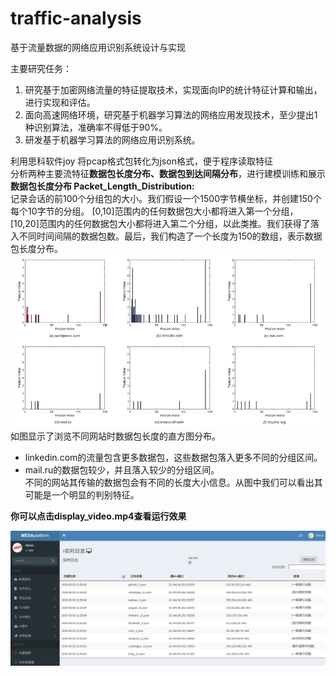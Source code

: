 # traffic-analysis
基于流量数据的网络应用识别系统设计与实现

主要研究任务：
1. 研究基于加密网络流量的特征提取技术，实现面向IP的统计特征计算和输出，进行实现和评估。
2. 面向高速网络环境，研究基于机器学习算法的网络应用发现技术，至少提出1种识别算法，准确率不得低于90%。
3. 研发基于机器学习算法的网络应用识别系统。


利用思科软件joy 将pcap格式包转化为json格式，便于程序读取特征  
分析两种主要流特征<b>数据包长度分布、数据包到达间隔分布</b>，进行建模训练和展示  
<b>数据包长度分布 Packet_Length_Distribution:</b>  
记录会话的前100个分组包的大小。我们假设一个1500字节横坐标，并创建150个每个10字节的分组。 [0,10]范围内的任何数据包大小都将进入第一个分组，[10,20]范围内的任何数据包大小都将进入第二个分组，以此类推。我们获得了落入不同时间间隔的数据包数。最后，我们构造了一个长度为150的数组，表示数据包长度分布。  
![](feature.png)  
如图显示了浏览不同网站时数据包长度的直方图分布。  
* linkedin.com的流量包含更多数据包，这些数据包落入更多不同的分组区间。  
* mail.ru的数据包较少，并且落入较少的分组区间。  
不同的网站其传输的数据包会有不同的长度大小信息。从图中我们可以看出其可能是一个明显的判别特征。  

<b>你可以点击display_video.mp4查看运行效果</b>  

![](display.png)
